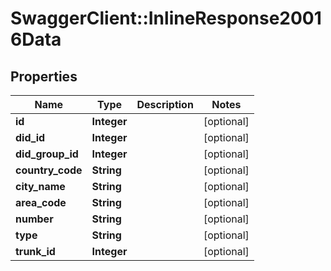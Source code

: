 # SwaggerClient::InlineResponse20016Data

## Properties
Name | Type | Description | Notes
------------ | ------------- | ------------- | -------------
**id** | **Integer** |  | [optional] 
**did_id** | **Integer** |  | [optional] 
**did_group_id** | **Integer** |  | [optional] 
**country_code** | **String** |  | [optional] 
**city_name** | **String** |  | [optional] 
**area_code** | **String** |  | [optional] 
**number** | **String** |  | [optional] 
**type** | **String** |  | [optional] 
**trunk_id** | **Integer** |  | [optional] 


